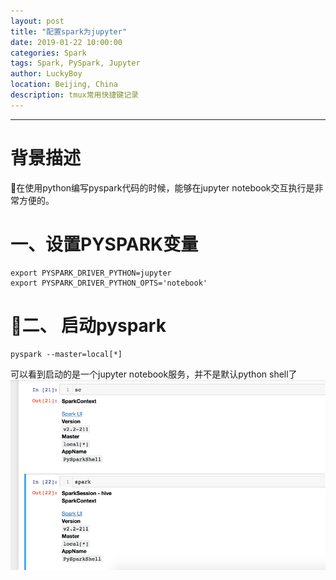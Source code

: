 ```yaml
---
layout: post
title: "配置spark为jupyter"
date: 2019-01-22 10:00:00
categories: Spark
tags: Spark, PySpark, Jupyter
author: LuckyBoy
location: Beijing, China
description: tmux常用快捷键记录
---
```

---

# 背景描述

在使用python编写pyspark代码的时候，能够在jupyter notebook交互执行是非常方便的。

# 一、设置PYSPARK变量

```shell
export PYSPARK_DRIVER_PYTHON=jupyter
export PYSPARK_DRIVER_PYTHON_OPTS='notebook'
```

# 二、 启动pyspark

```shell
pyspark --master=local[*]
```

可以看到启动的是一个jupyter notebook服务，并不是默认python shell了
![启动示例图](https://github.com/byd913/shared_images/blob/master/pyspark_jupyter.png?raw=true)